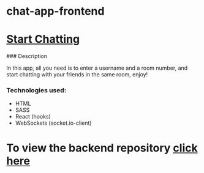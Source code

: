# chat-app-frontend

<h1><a href="https://festive-saha-d99c2d.netlify.app/">Start Chatting</a></h1>
### Description
<p>
    In this app, all you need is to enter a username and a room number, and start chatting with your friends in the same room, enjoy!
  </p>
  
  ### Technologies used:
  * HTML
  * SASS
  * React (hooks)
  * WebSockets (socket.io-client)

<h1>To view the backend repository <a href="https://github.com/muhammadawwad9/chat-app-backend">click here</a></h1>
